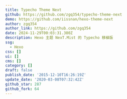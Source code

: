 ```yaml
---
title: Typecho Theme Next
github: https://github.com/zgq354/typecho-theme-next
demo: https://github.com/iissnan/hexo-theme-next
author: zgq354
author_link: https://github.com/zgq354
date: 2024-11-29T00:03:31.380Z
description: Hexo 主题 NexT.Mist 的 Typecho 移植版
ssg:
  - Hexo
css: []
ui: []
cms: []
category: []
draft: false
publish_date: '2015-12-10T16:26:19Z'
update_date: '2020-03-08T07:32:42Z'
github_star: 287
github_fork: 64
---
```


